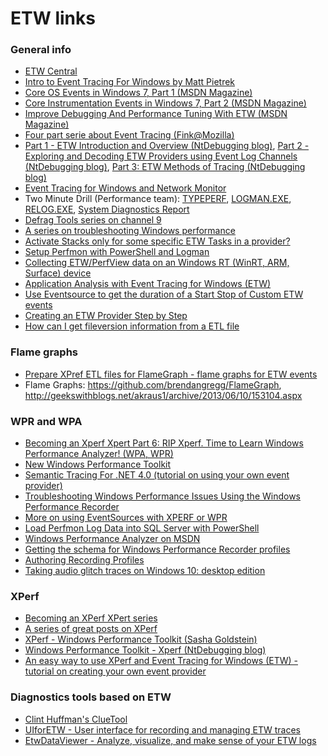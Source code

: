 ETW links
=========

### General info

- [ETW Central](https://randomascii.wordpress.com/2015/09/24/etw-central/)
- [Intro to Event Tracing For Windows by Matt Pietrek](http://blogs.msdn.com/b/matt_pietrek/archive/2004/09/16/230700.aspx)
- [Core OS Events in Windows 7, Part 1 (MSDN Magazine)](http://msdn.microsoft.com/en-us/magazine/ee412263.aspx)
- [Core Instrumentation Events in Windows 7, Part 2 (MSDN Magazine)](http://msdn.microsoft.com/en-us/magazine/ee358703.aspx)
- [Improve Debugging And Performance Tuning With ETW (MSDN Magazine)](http://msdn.microsoft.com/en-us/magazine/cc163437.aspx)
- [Four part serie about Event Tracing (Fink@Mozilla)](http://blog.mozilla.com/sfink/tag/etw/)
- [Part 1 - ETW Introduction and Overview (NtDebugging blog)](http://blogs.msdn.com/b/ntdebugging/archive/2009/08/27/etw-introduction-and-overview.aspx), [Part 2 - Exploring and Decoding ETW Providers using Event Log Channels (NtDebugging blog)](http://blogs.msdn.com/b/ntdebugging/archive/2009/09/08/exploring-and-decoding-etw-providers-using-event-log-channels.aspx), [Part 3: ETW Methods of Tracing (NtDebugging blog)](http://blogs.msdn.com/b/ntdebugging/archive/2009/12/11/test.aspx)
- [Event Tracing for Windows and Network Monitor](http://blogs.technet.com/b/netmon/archive/2009/05/13/event-tracing-for-windows-and-network-monitor.aspx)
- Two Minute Drill (Performance team): [TYPEPERF](http://blogs.technet.com/b/askperf/archive/2009/05/12/two-minute-drill-typeperf.aspx), [LOGMAN.EXE](http://blogs.technet.com/b/askperf/archive/2008/05/13/two-minute-drill-logman-exe.aspx), [RELOG.EXE](http://blogs.technet.com/b/askperf/archive/2008/05/20/two-minute-drill-relog-exe.aspx), [System Diagnostics Report](http://blogs.technet.com/b/askperf/archive/2008/05/02/two-minute-drill-system-diagnostics-report.aspx)
- [Defrag Tools series on channel 9](http://channel9.msdn.com/Shows/Defrag-Tools)
- [A series on troubleshooting Windows performance](http://blogs.technet.com/b/markrenoden/archive/2015/08/12/windows-enterprise-client-boot-and-logon-optimization-part-22-blog-post-series-wrap-up.aspx)
- [Activate Stacks only for some specific ETW Tasks in a provider?](http://stackoverflow.com/questions/30289932/activate-stacks-only-for-some-specific-etw-tasks-in-a-provider)
- [Setup Perfmon with PowerShell and Logman](http://sqlblog.com/blogs/allen_white/archive/2012/03/02/setup-perfmon-with-powershell-and-logman.aspx)
- [Collecting ETW/PerfView data on an Windows RT (WinRT, ARM, Surface) device](http://blogs.msdn.com/b/vancem/archive/2012/12/19/collecting-etw-perfview-data-on-an-windows-rt-winrt-arm-surface-device.aspx)
- [Application Analysis with Event Tracing for Windows (ETW)](http://www.codeproject.com/Articles/570690/Application-Analysis-with-Event-Tracing-for-Window)
- [Use Eventsource to get the duration of a Start Stop of Custom ETW events](http://naveensrinivasan.azurewebsites.net/index.php/2015/06/08/use-eventsource-to-get-the-duration-of-a-start-stop-of-custom-etw-events/)
- [Creating an ETW Provider Step by Step](https://kallanreed.wordpress.com/2016/05/28/creating-an-etw-provider-step-by-step/)
- [How can I get fileversion information from a ETL file](http://stackoverflow.com/questions/24700531/how-can-i-get-fileversion-information-from-a-etl-file)

### Flame graphs

- [Prepare XPref ETL files for FlameGraph - flame graphs for ETW events](https://github.com/MSOpenTech/ETWFlamegraph)
- Flame Graphs: <https://github.com/brendangregg/FlameGraph>, <http://geekswithblogs.net/akraus1/archive/2013/06/10/153104.aspx>

### WPR and WPA ###

- [Becoming an Xperf Xpert Part 6: RIP Xperf. Time to Learn Windows Performance Analyzer! (WPA, WPR)](http://blogs.technet.com/b/askpfeplat/archive/2013/08/12/becoming-an-xperf-xpert-part-6-rip-xperf-time-to-learn-windows-performance-analyzer.aspx)
- [New Windows Performance Toolkit](http://geekswithblogs.net/akraus1/archive/2013/08/03/153594.aspx)
- [Semantic Tracing For .NET 4.0 (tutorial on using your own event provider)](http://geekswithblogs.net/akraus1/archive/2013/06/02/153041.aspx)
- [Troubleshooting Windows Performance Issues Using the Windows Performance Recorder](http://blogs.technet.com/b/askpfeplat/archive/2013/03/22/troubleshooting-windows-performance-issues-using-the-windows-performance-recorder.aspx)
- [More on using EventSources with XPERF or WPR](https://blogs.msdn.microsoft.com/vancem/2014/04/10/more-on-using-eventsources-with-xperf-or-wpr/)
- [Load Perfmon Log Data into SQL Server with PowerShell](http://sqlblog.com/blogs/allen_white/archive/2012/03/03/load-perfmon-log-data-into-sql-server-with-powershell.aspx)
- [Windows Performance Analyzer on MSDN](http://msdn.microsoft.com/en-us/library/windows/hardware/hh448170.aspx)
- [Getting the schema for Windows Performance Recorder profiles](https://blogs.msdn.microsoft.com/matthew_van_eerde/2016/02/09/getting-the-schema-for-windows-performance-recorder-profiles/)
- [Authoring Recording Profiles](https://msdn.microsoft.com/en-us/library/hh448223.aspx)
- [Taking audio glitch traces on Windows 10: desktop edition](https://blogs.msdn.microsoft.com/matthew_van_eerde/2015/08/11/taking-audio-glitch-traces-on-windows-10-desktop-edition/)

### XPerf ###

- [Becoming an XPerf XPert series](http://blogs.technet.com/b/askpfeplat/archive/tags/xperf/)
- [A series of great posts on XPerf](http://randomascii.wordpress.com/category/xperf/)
- [XPerf - Windows Performance Toolkit (Sasha Goldstein)](http://blogs.microsoft.co.il/blogs/sasha/archive/2008/03/15/xperf-windows-performance-toolkit.aspx)
- [Windows Performance Toolkit - Xperf (NtDebugging blog)](http://blogs.msdn.com/b/ntdebugging/archive/2008/04/03/windows-performance-toolkit-xperf.aspx)
- [An easy way to use XPerf and Event Tracing for Windows (ETW) - tutorial on creating your own event provider](http://nemetht.wordpress.com/2013/03/18/an-easy-way-to-use-xperf-and-event-tracing-for-windows-etw/)

### Diagnostics tools based on ETW

- [Clint Huffman's ClueTool](https://onedrive.live.com/?id=E6360C54B48A891B!428&cid=E6360C54B48A891B)
- [UIforETW - User interface for recording and managing ETW traces](https://github.com/google/UIforETW)
- [EtwDataViewer - Analyze, visualize, and make sense of your ETW logs](http://www.codeproject.com/Articles/632390/EtwDataViewer-Analyze-visualize-and-make-sense-of)
